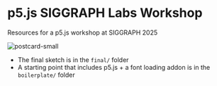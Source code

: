 # p5.js SIGGRAPH Labs Workshop
Resources for a p5.js workshop at SIGGRAPH 2025

![postcard-small](https://github.com/user-attachments/assets/ceddebdf-46c7-4508-a240-1fb9ee9ba2ad)


- The final sketch is in the `final/` folder
- A starting point that includes p5.js + a font loading addon is in the `boilerplate/` folder
